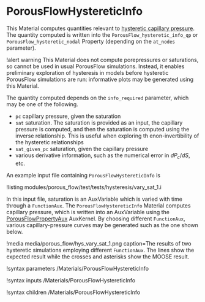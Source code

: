 # PorousFlowHystereticInfo

This Material computes quantities relevant to [hysteretic capillary pressure](hysteresis.md).  The quantity computed is written into the `PorousFlow_hysteretic_info_qp` or `PorousFlow_hysteretic_nodal` Property (depending on the `at_nodes` parameter).

!alert warning
This Material does not compute porepressures or saturations, so cannot be used in usual PorousFlow simulations.  Instead, it enables preliminary exploration of hysteresis in models before hysteretic PorousFlow simulations are run: informative plots may be generated using this Material.

The quantity computed depends on the `info_required` parameter, which may be one of the following.

- `pc` capillary pressure, given the saturation
- `sat` saturation.  The saturation is provided as an input, the capillary pressure is computed, and then the saturation is computed using the inverse relationship.  This is useful when exploring th enon-invertibility of the hysteretic relationships
- `sat_given_pc` saturation, given the capillary pressure
- various derivative information, such as the numerical error in $dP_{c}/dS$, etc.

An example input file containing `PorousFlowHystereticInfo` is

!listing modules/porous_flow/test/tests/hysteresis/vary_sat_1.i

In this input file, saturation is an AuxVariable which is varied with time through a `FunctionAux`.  The `PorousFlowHystereticInfo` Material computes capillary pressure, which is written into an AuxVariable using the [PorousFlowPropertyAux](PorousFlowPropertyAux.md) AuxKernel.  By choosing different `FunctionAux`, various capillary-pressure curves may be generated such as the one shown below.

!media media/porous_flow/hys_vary_sat_1.png caption=The results of two hysteretic simulations employing different `FunctionAux`.  The lines show the expected result while the crosses and asterisks show the MOOSE result.



!syntax parameters /Materials/PorousFlowHystereticInfo

!syntax inputs /Materials/PorousFlowHystereticInfo

!syntax children /Materials/PorousFlowHystereticInfo
